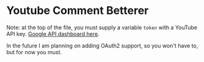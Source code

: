 # Youtube Comment Betterer

Note: at the top of the file, you must supply a variable `token` with a YouTube API key. [Google API dashboard here](https://console.cloud.google.com/apis/dashboard).  

In the future I am planning on adding OAuth2 support, so you won't have to, but for now you must.
